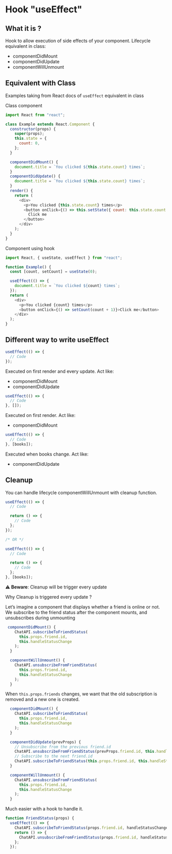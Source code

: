 # Hook "useEffect"

## What it is ?

Hook to allow execution of side effects of your component.
Lifecycle equivalent in class:

- componentDidMount
- componentDidUpdate
- componentWillUnmount

## Equivalent with Class

Examples taking from React docs of `useEffect` equivalent in class

Class component

```js
import React from "react";

class Example extends React.Component {
  constructor(props) {
    super(props);
    this.state = {
      count: 0,
    };
  }

  componentDidMount() {
    document.title = `You clicked ${this.state.count} times`;
  }
  componentDidUpdate() {
    document.title = `You clicked ${this.state.count} times`;
  }
  render() {
    return (
      <div>
        <p>You clicked {this.state.count} times</p>
        <button onClick={() => this.setState({ count: this.state.count + 1 })}>
          Click me
        </button>
      </div>
    );
  }
}
```

Component using hook

```js
import React, { useState, useEffect } from "react";

function Example() {
  const [count, setCount] = useState(0);

  useEffect(() => {
    document.title = `You clicked ${count} times`;
  });
  return (
    <div>
      <p>You clicked {count} times</p>
      <button onClick={() => setCount(count + 1)}>Click me</button>
    </div>
  );
}
```

## Different way to write useEffect

```js
useEffect(() => {
  // Code
});
```

Executed on first render and every update.
Act like:

- componentDidMount
- componentDidUpdate

```js
useEffect(() => {
  // Code
}, []);
```

Executed on first render.
Act like:

- componentDidMount

```js
useEffect(() => {
  // Code
}, [books]);
```

Executed when books change.
Act like:

- componentDidUpdate

## Cleanup

You can handle lifecycle componentWillUnmount with cleanup function.

```js
useEffect(() => {
  // Code

  return () => {
    // Code
  };
});

/* OR */

useEffect(() => {
  // Code

  return () => {
    // Code
  };
}, [books]);
```

⚠️ **Beware**: Cleanup will be trigger every update

Why Cleanup is triggered every update ?

Let’s imagine a component that displays whether a friend is online or not.
We subscribe to the friend status after the component mounts, and unsubscribes during unmounting

```js
 componentDidMount() {
    ChatAPI.subscribeToFriendStatus(
      this.props.friend.id,
      this.handleStatusChange
    );
  }

  componentWillUnmount() {
    ChatAPI.unsubscribeFromFriendStatus(
      this.props.friend.id,
      this.handleStatusChange
    );
  }
```

When `this.props.friends` changes, we want that the old subscription is removed and a new one is created.

```js
  componentDidMount() {
    ChatAPI.subscribeToFriendStatus(
      this.props.friend.id,
      this.handleStatusChange
    );
  }

  componentDidUpdate(prevProps) {
    // Unsubscribe from the previous friend.id
    ChatAPI.unsubscribeFromFriendStatus(prevProps.friend.id, this.handleStatusChange);
    // Subscribe to the next friend.id
    ChatAPI.subscribeToFriendStatus(this.props.friend.id, this.handleStatusChange);
  }

  componentWillUnmount() {
    ChatAPI.unsubscribeFromFriendStatus(
      this.props.friend.id,
      this.handleStatusChange
    );
  }
```

Much easier with a hook to handle it.

```js
function FriendStatus(props) {
  useEffect(() => {
    ChatAPI.subscribeToFriendStatus(props.friend.id, handleStatusChange);
    return () => {
      ChatAPI.unsubscribeFromFriendStatus(props.friend.id, handleStatusChange);
    };
  });
```
